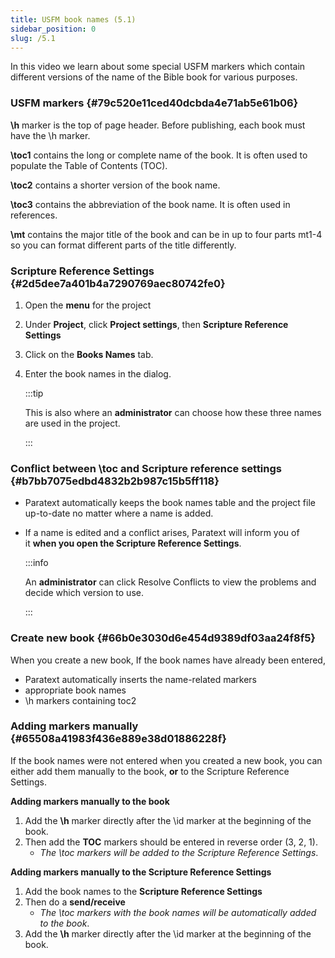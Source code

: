 ```yaml
---
title: USFM book names (5.1)
sidebar_position: 0
slug: /5.1
---
```




In this video we learn about some special USFM markers which contain different versions of the name of the Bible book for various purposes.


### USFM markers {#79c520e11ced40dcbda4e71ab5e61b06}


**\h** marker is the top of page header. Before publishing, each book must have the \h marker.


**\toc1** contains the long or complete name of the book. It is often used to populate the Table of Contents (TOC).


**\toc2** contains a shorter version of the book name.


**\toc3** contains the abbreviation of the book name. It is often used in references.


**\mt** contains the major title of the book and can be in up to four parts mt1-4 so you can format different parts of the title differently.


### Scripture Reference Settings {#2d5dee7a401b4a7290769aec80742fe0}

1. Open the **menu** for the project
1. Under **Project**, click **Project settings**, then **Scripture Reference Settings**
1. Click on the **Books Names** tab.
1. Enter the book names in the dialog.

	:::tip
	
	This is also where an **administrator** can choose how these three names are used in the project.
	
	:::
	



### Conflict between \toc and Scripture reference settings {#b7bb7075edbd4832b2b987c15b5ff118}

- Paratext automatically keeps the book names table and the project file up-to-date no matter where a name is added.
- If a name is edited and a conflict arises, Paratext will inform you of it **when you open the Scripture Reference Settings**.

	:::info
	
	An **administrator** can click Resolve Conflicts to view the problems and decide which version to use.
	
	:::
	



### Create new book {#66b0e3030d6e454d9389df03aa24f8f5}


When you create a new book, If the book names have already been entered,

- Paratext automatically inserts the name-related markers
- appropriate book names
- \h markers containing toc2

### Adding markers manually {#65508a41983f436e889e38d01886228f}


If the book names were not entered when you created a new book, you can either add them manually to the book, **or** to the Scripture Reference Settings.


**Adding markers manually to the book**

1. Add the **\h** marker directly after the \id marker at the beginning of the book.
1. Then add the **TOC** markers should be entered in reverse order (3, 2, 1).
	- _The \toc markers will be added to the Scripture Reference Settings_.

**Adding markers manually to the Scripture Reference Settings**

1. Add the book names to the **Scripture Reference Settings**
1. Then do a **send/receive**
	- _The \toc markers with the book names will be automatically added to the book_.
1. Add the **\h** marker directly after the \id marker at the beginning of the book.

